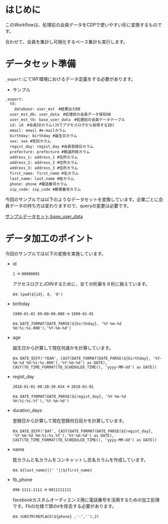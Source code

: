 # はじめに
  
このWorkflowは、処理前の会員データをCDPで使いやすい形に変換するものです。
  
合わせて、会員を集計し可視化するベース集計も実行します。
　　
# データセット準備
  
`_export:`にてWF環境におけるデータ定義をする必要があります。

- サンプル
```
_export:
  td:
    database: user_mst　#結果出力DB
  user_mst_db: user_data　#処理前の会員データ保存DB
  user_mst_tb: base_user_data　#処理前の会員データテーブル
  id: id　#会員IDカラム(JSでアクセスログから取得するID)
  email: email #e-mailカラム
  birthday: birthday #誕生日カラム
  sex: sex #性別カラム
  regist_day: regist_day #会員登録日カラム
  prefecture: prefecture #都道府県カラム
  address_1: address_1 #住所カラム
  address_2: address_2 #住所カラム
  address_3: address_3 #住所カラム
  first_name: first_name #名カラム
  last_name: last_name #姓カラム
  phone: phone #電話番号カラム
  zip_code: zip_code #郵便番号カラム
```
  
今回のサンプルでは以下のようなデータセットを変換しています。企業ごとに会員データの持ち方は変わりますので、queryの変更は必要です。
  
[サンプルデータセット:base_user_data](https://github.com/tsukaharakazuki/td/blob/master/user_mst/base_user_data.csv)
  
# データ加工のポイント
  
今回のサンプルでは以下の変換を実施しています。
  
- id
  
  `1` -> `00000001`
  
  アクセスログとJOINするために、全ての桁巣を８桁に揃えています。
  
  ex. `lpad(${id}, 8, '0')`
  
- birthday
  
  `1990-01-01 09:00:00.000` -> `1990-01-01`
  
  ex. `DATE_FORMAT(DATE_PARSE(${birthday}, '%Y-%m-%d %H:%i:%s.000'),'%Y-%m-%d')`
  
- age
  
  誕生日から計算して現在何歳かを計算しています。
  
  ex. `DATE_DIFF('YEAR', CAST(DATE_FORMAT(DATE_PARSE(${birthday}, '%Y-%m-%d %H:%i:%s.000'),'%Y-%m-%d') as DATE), CAST(TD_TIME_FORMAT(TD_SCHEDULED_TIME(), 'yyyy-MM-dd') as DATE))`
  
- regist_day
  
  `2018-01-01 00:30:30.654` -> `2018-01-01`
  
  ex. `DATE_FORMAT(DATE_PARSE(${regist_day}, '%Y-%m-%d %H:%i:%s.%f'),'%Y-%m-%d')`
  
- duration_days
  
  登録日から計算して現在登録何日目かを計算しています。
  
  ex. `DATE_DIFF('DAY', CAST(DATE_FORMAT(DATE_PARSE(${regist_day}, '%Y-%m-%d %H:%i:%s.%f'),'%Y-%m-%d') as DATE), CAST(TD_TIME_FORMAT(TD_SCHEDULED_TIME(), 'yyyy-MM-dd') as DATE))`
  
- name
  
  姓カラムと名カラムをコンキャットし氏名カラムを作成しています。
  
  ex. `${last_name}||' '||${first_name}`
  
- fb_phone
  
  `090-1111-1111` -> `9011111111`
  
  facebookカスタムオーディエンス用に電話番号を活用するための加工処理です。Fbの仕様で頭の`0`を除去する必要があります。
  
  ex. `SUBSTR(REPLACE(${phone} ,'-',''),2)`
